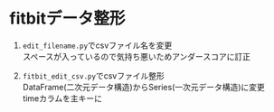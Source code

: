 # fitbitデータ整形  
  
1. `edit_filename.py`でcsvファイル名を変更  
スペースが入っているので気持ち悪いためアンダースコアに訂正  
  
2. `fitbit_edit_csv.py`でcsvファイル整形  
DataFrame(二次元データ構造)からSeries(一次元データ構造)に変更  
timeカラムを主キーに  